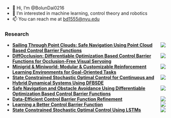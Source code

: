 - 👋 Hi, I’m @BolunDai0216
- 👀 I’m interested in machine learning, control theory and robotics
- 📫 You can reach me at bd1555@nyu.edu

<!---
BolunDai0216/BolunDai0216 is a ✨ special ✨ repository because its `README.md` (this file) appears on your GitHub profile.
You can click the Preview link to take a look at your changes.
--->

### Research

- <a href="https://ieeexplore.ieee.org/document/10606004"><img src="https://img.shields.io/badge/RAL-2024-cfd8dc?labelColor=orange&style=flat-square" align="right"/></a>**[Sailing Through Point Clouds: Safe Navigation Using Point Cloud Based Control Barrier Functions](https://github.com/BolunDai0216/SailingThroughPointClouds)**
- <a href="https://ieeexplore.ieee.org/document/10430369"><img src="https://img.shields.io/badge/RAL-2024-cfd8dc?labelColor=orange&style=flat-square" align="right"/></a>**[DiffOcclusion: Differentiable Optimization Based Control Barrier Functions for Occlusion-Free Visual Servoing](https://https://github.com/shiqingw/DiffOcclusion)**
- <a href="https://proceedings.neurips.cc/paper_files/paper/2023/hash/e8916198466e8ef218a2185a491b49fa-Abstract-Datasets_and_Benchmarks.html"><img src="https://img.shields.io/badge/NeurIPS-2023-cfd8dc?labelColor=black&style=flat-square" align="right"/></a>**[Minigrid & Miniworld: Modular & Customizable Reinforcement Learning Environments for Goal-Oriented Tasks](https://minigrid.farama.org/)**
- <a href="https://www.sciencedirect.com/science/article/pii/S0005109823003060?casa_token=1UMq-OyRq24AAAAA:9-HxtA5wg-q0QgwpA4WFMsLDXcEKaUcFF-eRZ0XIPUURFrqOR9MsjyoUr0rbiuywhRgzx7s"><img src="https://img.shields.io/badge/Automatica-2023-cfd8dc?labelColor=orange&style=flat-square" align="right"/></a>**[State Constrained Stochastic Optimal Control for Continuous and Hybrid Dynamical Systems Using DFBSDE](https://arxiv.org/pdf/2305.06499)**
- <a href="https://ieeexplore.ieee.org/document/10184036"><img src="https://img.shields.io/badge/RAL-2023-cfd8dc?labelColor=orange&style=flat-square" align="right"/></a>**[Safe Navigation and Obstacle Avoidance Using Differentiable Optimization Based Control Barrier Functions](https://github.com/BolunDai0216/DifferentiableOptimizationCBF)**
- <a href="https://ieeexplore.ieee.org/abstract/document/10156295"><img src="https://img.shields.io/badge/ACC-2023-cfd8dc?labelColor=black&style=flat-square" align="right"/></a>**[Data-Efficient Control Barrier Function Refinement](https://arxiv.org/pdf/2303.05973)**
- <a href="https://ieeexplore.ieee.org/abstract/document/9993334"><img src="https://img.shields.io/badge/CDC-2022-cfd8dc?labelColor=black&style=flat-square" align="right"/></a>**[Learning a Better Control Barrier Function](https://arxiv.org/pdf/2205.05429)**
- <a href="https://ieeexplore.ieee.org/abstract/document/9482832"><img src="https://img.shields.io/badge/ACC-2021-cfd8dc?labelColor=black&style=flat-square" align="right"/></a>**[State Constrained Stochastic Optimal Control Using LSTMs](https://arxiv.org/pdf/2104.02135)**
